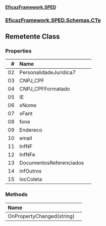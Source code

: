 #### [EficazFramework.SPED](EficazFrameworkSPED.md 'EficazFramework SPED')
### [EficazFramework.SPED.Schemas.CTe](EficazFramework.SPED.Schemas.CTe.md 'EficazFramework.SPED.Schemas.CTe')

## Remetente Class
### Properties

| # | Name | |
| ---: | :--- | :--- |
| 02 | PersonalidadeJuridica7 |  |
| 03 | CNPJ_CPF |  |
| 04 | CNPJ_CPFFormatado |  |
| 05 | IE |  |
| 06 | xNome |  |
| 07 | xFant |  |
| 08 | fone |  |
| 09 | Endereco |  |
| 10 | email |  |
| 11 | InfNF |  |
| 12 | InfNFe |  |
| 13 | DocumentosReferenciados |  |
| 14 | infOutros |  |
| 15 | locColeta |  |
### Methods

| Name | |
| :--- | :--- |
| OnPropertyChanged(string) |  |
